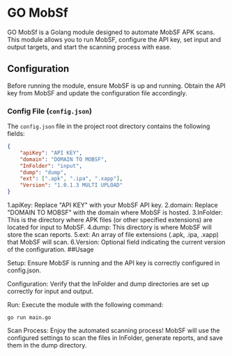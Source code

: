 # GO MobSf

GO MobSf is a Golang module designed to automate MobSF APK scans. This module allows you to run MobSF, configure the API key, set input and output targets, and start the scanning process with ease.

## Configuration

Before running the module, ensure MobSF is up and running. Obtain the API key from MobSF and update the configuration file accordingly.

### Config File (`config.json`)

The `config.json` file in the project root directory contains the following fields:

```json
{
    "apiKey": "API KEY",
    "domain": "DOMAIN TO MOBSF",
    "InFolder": "input",
    "dump": "dump",
    "ext": [".apk", ".ipa", ".xapp"],
    "Version": "1.0.1.3 MULTI UPLOAD"
}
```


1.apiKey: Replace "API KEY" with your MobSF API key.
2.domain: Replace "DOMAIN TO MOBSF" with the domain where MobSF is hosted.
3.InFolder: This is the directory where APK files (or other specified extensions) are located for input to MobSF.
4.dump: This directory is where MobSF will store the scan reports.
5.ext: An array of file extensions (.apk, .ipa, .xapp) that MobSF will scan.
6.Version: Optional field indicating the current version of the configuration.
##Usage

Setup: Ensure MobSF is running and the API key is correctly configured in config.json.

Configuration: Verify that the InFolder and dump directories are set up correctly for input and output.

Run: Execute the module with the following command:

`go run main.go`

Scan Process: Enjoy the automated scanning process! MobSF will use the configured settings to scan the files in InFolder, generate reports, and save them in the dump directory.